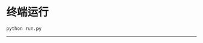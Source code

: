 # 终端运行

```shell
python run.py
```
*******************************************************************************************************************************************************************************************************************************************************************************************************************************************************************************************************************************************************************************************************************************************************************************************************************************************************************************************************************************************************************************************************************************************************************************************************************************************************************************************************************************************************************************************************************************************************************************************************************************************